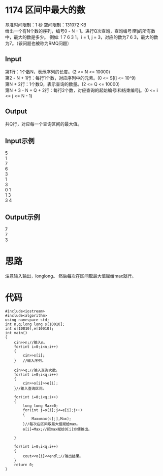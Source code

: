 # 1174 区间中最大的数  
基准时间限制：1 秒 空间限制：131072 KB  
给出一个有N个数的序列，编号0 - N - 1。进行Q次查询，查询编号i至j的所有数中，最大的数是多少。
例如: 1 7 6 3 1。i = 1, j = 3，对应的数为7 6 3，最大的数为7。（该问题也被称为RMQ问题）
## Input
第1行：1个数N，表示序列的长度。(2 <= N <= 10000)  
第2 - N + 1行：每行1个数，对应序列中的元素。(0 <= S[i] <= 10^9)  
第N + 2行：1个数Q，表示查询的数量。(2 <= Q <= 10000)  
第N + 3 - N + Q + 2行：每行2个数，对应查询的起始编号i和结束编号j。(0 <= i <= j <= N - 1)
## Output
共Q行，对应每一个查询区间的最大值。
## Input示例
5  
1  
7  
6  
3  
1  
3  
0 1  
1 3  
3 4  
## Output示例
7  
7  
3  
# 思路
注意输入输出，longlong。 然后每次在区间取最大值赋给max就行。

# 代码
    #include<iostream>
    #include<algorithm> 
    using namespace std;
    int n,q;long long s[10010];
	int o[10010],e[10010];
    int main()
    {
    	cin>>n;//输入n。
    	for(int i=0;i<n;i++)
    	{
    		cin>>s[i];
    	}	//输入序列。

    	cin>>q;//输入查询次数。
    	for(int i=0;i<q;i++)
    	{
    		cin>>o[i]>>e[i];
    	}//输入查询区间。
    
    	for(int i=0;i<q;i++)
    	{
    		long long Max=0;
    		for(int j=o[i];j<=e[i];j++)
    		{
    			Max=max(s[j],Max);
    		}//每次在区间取最大值赋给max。
    		o[i]=Max;//把max赋给O[i]方便输出。
    		
    	}
    	
    	for(int i=0;i<q;i++)
    	{
    		cout<<o[i]<<endl;//输出结果。
    	}
    	return 0;
    }